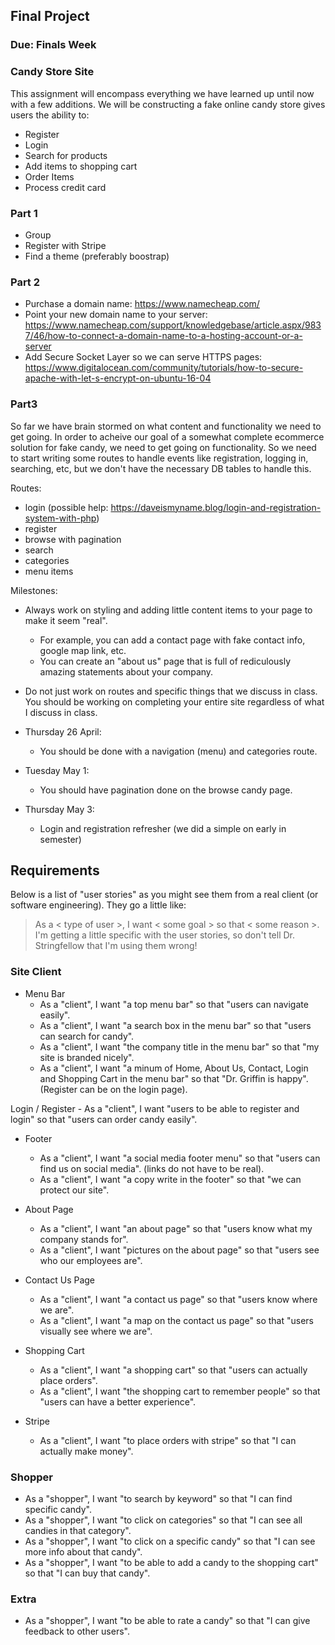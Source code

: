 ## Final Project
### Due: Finals Week

### Candy Store Site

This assignment will encompass everything we have learned up until now with a few additions. We will be constructing a fake online candy store gives users the ability to: 

- Register
- Login
- Search for products
- Add items to shopping cart
- Order Items
- Process credit card

### Part 1

- Group
- Register with Stripe
- Find a theme (preferably boostrap)

### Part 2

- Purchase a domain name: https://www.namecheap.com/
- Point your new domain name to your server: https://www.namecheap.com/support/knowledgebase/article.aspx/9837/46/how-to-connect-a-domain-name-to-a-hosting-account-or-a-server
- Add Secure Socket Layer so we can serve HTTPS pages: https://www.digitalocean.com/community/tutorials/how-to-secure-apache-with-let-s-encrypt-on-ubuntu-16-04

### Part3

So far we have brain stormed on what content and functionality we need to get going. In order to acheive our goal of a somewhat complete ecommerce solution for fake candy, we need to get going on functionality. So we need to start writing some routes to handle events like registration, logging in, searching, etc, but we don't have the necessary DB tables to handle this. 

Routes:

- login (possible help: https://daveismyname.blog/login-and-registration-system-with-php)
- register
- browse with pagination
- search
- categories
- menu items

Milestones:
 
 - Always work on styling and adding little content items to your page to make it seem "real".
     - For example, you can add a contact page with fake contact info, google map link, etc.
     - You can create an "about us" page that is full of rediculously amazing statements about your company.
 - Do not just work on routes and specific things that we discuss in class. You should be working on completing your entire site regardless of what I discuss in class. 
 
 
 - Thursday 26 April:
    - You should be done with a navigation (menu) and categories route.
 - Tuesday May 1:
    - You should have pagination done on the browse candy page.
 - Thursday May 3:
    - Login and registration refresher (we did a simple on early in semester)
    

## Requirements

Below is a list of "user stories" as you might see them from a real client (or software engineering). They go a little like:
>As a < type of user >, I want < some goal > so that < some reason >. I'm getting a little specific with the user stories, so don't tell Dr. Stringfellow that I'm using them wrong!

### Site Client

- Menu Bar
   - As a "client", I want "a top menu bar" so that "users can navigate easily".
   - As a "client", I want "a search box in the menu bar" so that "users can search for candy".
   - As a "client", I want "the company title in the menu bar" so that "my site is branded nicely".
   - As a "client", I want "a minum of Home, About Us, Contact, Login and Shopping Cart in the menu bar" so that "Dr. Griffin is happy". (Register can be on the login page).

Login / Register
    - As a "client", I want "users to be able to register and login" so that "users can order candy easily".
    
- Footer
   - As a "client", I want "a social media footer menu" so that "users can find us on social media". (links do not have to be real).
   - As a "client", I want "a copy write in the footer" so that "we can protect our site".
   
- About Page
    - As a "client", I want "an about page" so that "users know what my company stands for".
    - As a "client", I want "pictures on the about page" so that "users see who our employees are".
    
- Contact Us Page
    - As a "client", I want "a contact us page" so that "users know where we are".
    - As a "client", I want "a map on the contact us page" so that "users visually see where we are".
    
- Shopping Cart
    - As a "client", I want "a shopping cart" so that "users can actually place orders".
    - As a "client", I want "the shopping cart to remember people" so that "users can have a better experience".
    
- Stripe
    - As a "client", I want "to place orders with stripe" so that "I can actually make money".
 
### Shopper
- As a "shopper", I want "to search by keyword" so that "I can find specific candy".
- As a "shopper", I want "to click on categories" so that "I can see all candies in that category".
- As a "shopper", I want "to click on a specific candy" so that "I can see more info about that candy".
- As a "shopper", I want "to be able to add a candy to the shopping cart" so that "I can buy that candy".

### Extra
- As a "shopper", I want "to be able to rate a candy" so that "I can give feedback to other users".



